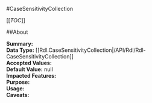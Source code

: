 #CaseSensitivityCollection

[[_TOC_]]

##About

**Summary:**   
**Data Type:** [[Rdl.CaseSensitivityCollection|/API/Rdl/Rdl-CaseSensitivityCollection]]  
**Accepted Values:**   
**Default Value:** null  
**Impacted Features:**   
**Purpose:**   
**Usage:**   
**Caveats:**   

